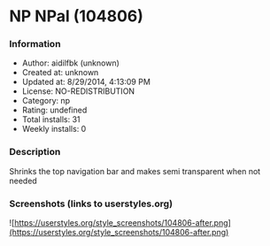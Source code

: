 # NP NPal (104806)

### Information
- Author: aidilfbk (unknown)
- Created at: unknown
- Updated at: 8/29/2014, 4:13:09 PM
- License: NO-REDISTRIBUTION
- Category: np
- Rating: undefined
- Total installs: 31
- Weekly installs: 0


### Description
Shrinks the top navigation bar and makes semi transparent when not needed


### Screenshots (links to userstyles.org)
![https://userstyles.org/style_screenshots/104806-after.png](https://userstyles.org/style_screenshots/104806-after.png)


